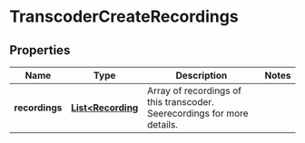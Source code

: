 
# TranscoderCreateRecordings

## Properties
Name | Type | Description | Notes
------------ | ------------- | ------------- | -------------
**recordings** | [**List&lt;Recording**](Recording.md) | Array of recordings of this transcoder. Seerecordings for more details. | 



